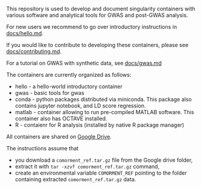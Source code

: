 This repository is used to develop and document singularity containers with various software and analytical tools for GWAS and post-GWAS analysis.

For new users we recommend to go over introductory instructions in [docs/hello.md](docs/hello.md).

If you would like to contribute to developing these containers, please see  [docs/contributing.md](docs/contributing.md).

For a tutorial on GWAS with synthetic data, see [docs/gwas.md](docs/gwas.md)

The containers are currently organized as follows:

* hello - a hello-world introductory container
* gwas - basic tools for gwas
* conda - python packages distributed via miniconda. This package also contains jupyter notebook, and LD score regression.
* matlab - container allowing to run pre-compiled MATLAB software. This container also has OCTAVE installed.
* R - contaienr for R analysis (installed by native R package manager)

All containers are shared on [Google Drive](https://drive.google.com/drive/folders/1mfxZJ-7A-4lDlCkarUCxEf2hBIxQGO69?usp=sharing).

The instructions assume that
* you download a ``comorment_ref.tar.gz`` file from the Google drive folder,
* extract it with ``tar -xzvf comorment_ref.tar.gz`` command,
* create an environmental variable ``COMORMENT_REF`` pointing to the folder containing extracted ``comorment_ref.tar.gz`` data.
